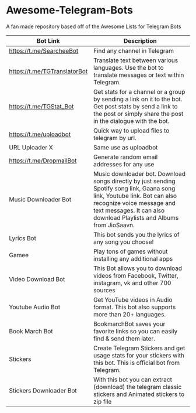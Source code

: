 # Awesome-Telegram-Bots
A fan made repository based off of the Awesome Lists for Telegram Bots

| Bot Link | Description |
| -------- | ----------- |
| https://t.me/SearcheeBot | Find any channel in Telegram |
| https://t.me/TGTranslatorBot | Translate text between various languages. Use the bot to translate messages or text within Telegram. |
| https://t.me/TGStat_Bot | Get stats for a channel or a group by sending a link on it to the bot. Get post stats by send a link to the post or simply share the post in the dialogue with the bot. |
| https://t.me/uploadbot | Quick way to upload files to telegram by url. |
| URL Uploader X | Same use as uploadbot |
| https://t.me/DropmailBot | Generate random email addresses for any use |
| Music Downloader Bot | Music downloader bot. Download songs directly by just sending Spotify song link, Gaana song link, Youtube link. Bot can also recognize voice message and text messages. It can also download Playlists and Albums from JioSaavn. |
| Lyrics Bot | This bot sends you the lyrics of any song you choose! |
| Gamee | Play tons of games without installing any additional apps |
| Video Download Bot | This Bot allows you to download videos from Facebook, Twitter, instagram, vk and other 700 sources |
| Youtube Audio Bot | Get YouTube videos in Audio format. This bot also supports more than 20+ languages. |
| Book March Bot | BookmarchBot saves your favorite links so you can easily find & send them later. |
| Stickers | Create Telegram Stickers and get usage stats for your stickers with this bot. This is official bot from Telegram. |
| Stickers Downloader Bot | With this bot you can extract (download) the telegram classic stickers and Animated stickers to zip file |